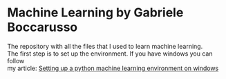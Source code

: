 # Machine Learning by Gabriele Boccarusso

The repository with all the files that I used to learn machine learning.
<br> The first step is to set up the environment. If you have windows you can follow
<br> my article: [Setting up a python machine learning environment on windows](https://dev.to/gabrieleboccarusso/setting-up-a-python-machine-learning-environment-on-windows-2hfi)
